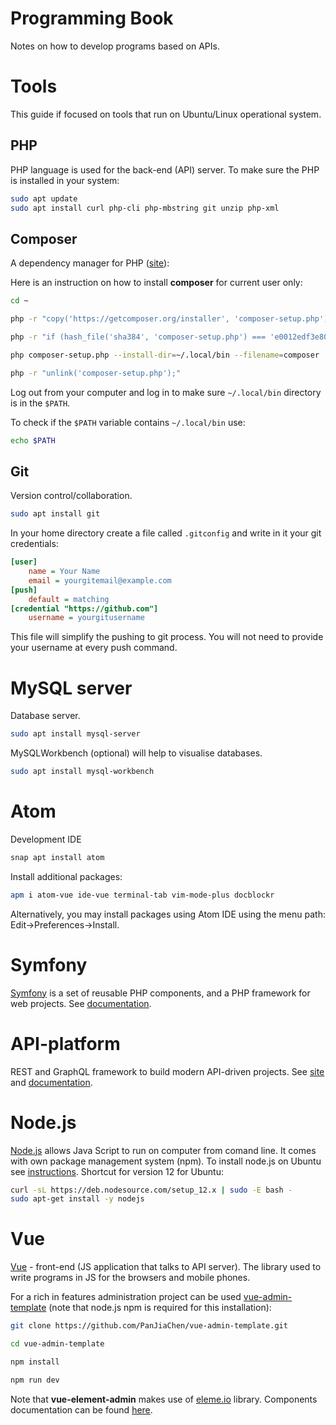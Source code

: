 # Programming Book

Notes on how to develop programs based on APIs.

# Tools

This guide if focused on tools that run on Ubuntu/Linux operational system.

## PHP

PHP language is used for the back-end (API) server. To make sure the PHP is installed in your system:

```bash
sudo apt update
sudo apt install curl php-cli php-mbstring git unzip php-xml
```

## Composer

A dependency manager for PHP ([site](https://getcomposer.org)):

Here is an instruction on how to install __composer__ for current user only:

```bash
cd ~

php -r "copy('https://getcomposer.org/installer', 'composer-setup.php');"

php -r "if (hash_file('sha384', 'composer-setup.php') === 'e0012edf3e80b6978849f5eff0d4b4e4c79ff1609dd1e613307e16318854d24ae64f26d17af3ef0bf7cfb710ca74755a') { echo 'Installer verified'; } else { echo 'Installer corrupt'; unlink('composer-setup.php'); } echo PHP_EOL;"

php composer-setup.php --install-dir=~/.local/bin --filename=composer

php -r "unlink('composer-setup.php');"
```
Log out from your computer and log in to make sure `~/.local/bin` directory is in the `$PATH`.

To check if the `$PATH` variable contains `~/.local/bin` use:

```bash
echo $PATH
```

## Git

Version control/collaboration.

```bash
sudo apt install git
```

In your home directory create a file called ```.gitconfig``` and write in it your git credentials:

```ini
[user]
    name = Your Name
    email = yourgitemail@example.com
[push]
    default = matching
[credential "https://github.com"]
    username = yourgitusername
```
This file will simplify the pushing to git process. You will not need to provide your username at every push command.

# MySQL server

Database server.

```bash
sudo apt install mysql-server
```

MySQLWorkbench (optional) will help to visualise databases.

```bash
sudo apt install mysql-workbench
```

# Atom

Development IDE

```bash
snap apt install atom
```

Install additional packages:

```bash
apm i atom-vue ide-vue terminal-tab vim-mode-plus docblockr
```
Alternatively, you may install packages using Atom IDE using the menu path: Edit->Preferences->Install.

# Symfony

[Symfony](https://symfony.com/) is a set of reusable PHP components, and a PHP framework for web projects. See [documentation](https://symfony.com/doc/current/index.html).

# API-platform

REST and GraphQL framework to build modern API-driven projects. See [site](https://api-platform.com/) and [documentation](https://api-platform.com/docs).

# Node.js

[Node.js](https://nodejs.org) allows Java Script to run on computer from comand line. It comes with own package management system (npm). To install node.js on Ubuntu see [instructions](https://github.com/nodesource/distributions/blob/master/README.md). Shortcut for version 12 for Ubuntu:

```bash
curl -sL https://deb.nodesource.com/setup_12.x | sudo -E bash -
sudo apt-get install -y nodejs
```

# Vue

[Vue](https://vuejs.org/) - front-end (JS application that talks to API server). The library used to write programs in JS for the browsers and mobile phones.

For a rich in features administration project can be used [vue-admin-template](https://github.com/PanJiaChen/vue-admin-template) (note that node.js npm is required for this installation):

```bash
git clone https://github.com/PanJiaChen/vue-admin-template.git

cd vue-admin-template

npm install

npm run dev
```
Note that __vue-element-admin__ makes use of [eleme.io](https://element.eleme.io/#/en-US) library. Components documentation can be found [here](https://element.eleme.io/#/en-US/component).
